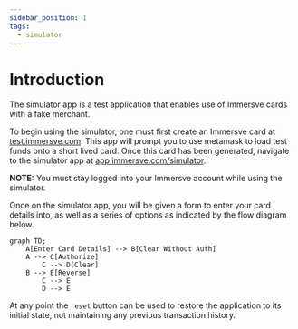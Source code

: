 ```yaml
---
sidebar_position: 1
tags:
  - simulator
---
```


# Introduction

The simulator app is a test application that enables use of Immersve cards with a fake merchant.

To begin using the simulator, one must first create an Immersve card at [test.immersve.com](https://test.immersve.com). This app will prompt you to
use metamask to load test funds onto a short lived card. Once this card has been generated, navigate to the simulator app 
at [app.immersve.com/simulator](https://app.immersve.com/simulator). 

**NOTE:** You must stay logged into your Immersve account while using the simulator.

Once on the simulator app, you will be given a form to enter your card details into, as well as a series of options as indicated
by the flow diagram below.


```mermaid
graph TD;
    A[Enter Card Details] --> B[Clear Without Auth]
    A --> C[Authorize]
		C --> D[Clear]
    B --> E[Reverse]
		C --> E
		D --> E

```

At any point the `reset` button can be used to restore the application to its initial state, not maintaining any previous transaction history.
